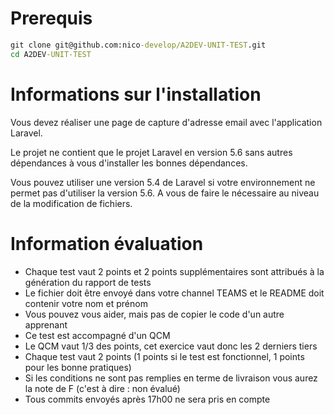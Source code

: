 # Prerequis

```cmd
git clone git@github.com:nico-develop/A2DEV-UNIT-TEST.git
cd A2DEV-UNIT-TEST
```

# Informations sur l'installation

Vous devez réaliser une page de capture d'adresse email avec l'application Laravel.

Le projet ne contient que le projet Laravel en version 5.6 sans autres dépendances à vous d'installer les bonnes dépendances. 

Vous pouvez utiliser une version 5.4 de Laravel si votre environnement ne permet pas d'utiliser la version 5.6. A vous de faire le nécessaire au niveau de la modification de fichiers.

# Information évaluation

- Chaque test vaut 2 points et 2 points supplémentaires sont attribués à la génération du rapport de tests
- Le fichier doit être envoyé dans votre channel TEAMS et le README doit contenir votre nom et prénom
- Vous pouvez vous aider, mais pas de copier le code d'un autre apprenant
- Ce test est accompagné d'un QCM 
- Le QCM vaut 1/3 des points, cet exercice vaut donc les 2 derniers tiers
- Chaque test vaut 2 points (1 points si le test est fonctionnel, 1 points pour les bonne pratiques)
- Si les conditions ne sont pas remplies en terme de livraison vous aurez la note de F (c'est à dire : non évalué)
- Tous commits envoyés après 17h00 ne sera pris en compte
